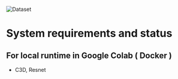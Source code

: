 ![Dataset](https://www.kaggle.com/datasets/webadvisor/real-time-anomaly-detection-in-cctv-surveillance/)


# System requirements and status

## For local runtime in Google Colab ( Docker ) 
- C3D, Resnet